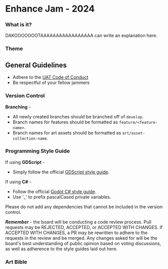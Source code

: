 # Enhance Jam - 2024
### What is it?
DAKOOOOOOOTAAAAAAAAAAAAAAAAA can write an explanation here.
### Theme
## General Guidelines
- Adhere to the [UAT Code of Conduct](https://www.uat.edu/uat-policies)
- Be respectful of your fellow jammers
  
### Version Control
**Branching** - 
- All newly created branches should be branched off of `develop`.
- Branch names for features should be formatted as `feature/<feature-name>`.
- Branch names for art assets should be formatted as `art/asset-collection-name`.

### Programming Style Guide
If using **GDScript** -
- Simply follow the official [GDScript style guide](https://docs.godotengine.org/en/stable/tutorials/scripting/gdscript/gdscript_styleguide.html).

If using **C#** -
- Follow the official [Godot C# style guide](https://docs.godotengine.org/en/stable/tutorials/scripting/c_sharp/c_sharp_style_guide.html).
- Use '_' to prefix pascalCased private variables.

Please do not add any dependencies that cannot be included in the version control.

_**Remember**_ - the board will be conducting a code review process.  Pull requests may be REJECTED, ACCEPTED, or ACCEPTED WITH CHANGES.  If ACCEPTED WITH CHANGES, a PR may be rewritten to adhere to the requests in the review and be merged.  Any changes asked for will be the board's best understanding of public opinion based on voting discussions, as well as adherence to the style guides laid out here.

### Art Bible
